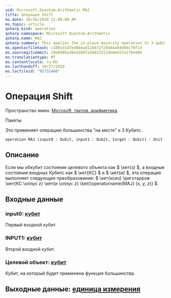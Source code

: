 ```yaml
---
uid: Microsoft.Quantum.Arithmetic.MAJ
title: Операция Shift
ms.date: 10/26/2020 12:00:00 AM
ms.topic: article
qsharp.kind: operation
qsharp.namespace: Microsoft.Quantum.Arithmetic
qsharp.name: MAJ
qsharp.summary: This applies the in-place majority operation to 3 qubits.
ms.openlocfilehash: c1801d1d7ed04ead11b672f24d44a94989cf8f1d
ms.sourcegitcommit: 29e0d88a30e4166fa580132124b0eb57e1f0e986
ms.translationtype: MT
ms.contentlocale: ru-RU
ms.lasthandoff: 10/27/2020
ms.locfileid: "92731448"
---
```

# <a name="maj-operation"></a>Операция Shift

Пространство имен: [Microsoft. тактов. арифметика](xref:Microsoft.Quantum.Arithmetic)

Пакеты [](https://nuget.org/packages/)


Это применяет операцию большинства "на месте" к 3 Кубитс.

```qsharp
operation MAJ (input0 : Qubit, input1 : Qubit, target : Qubit) : Unit
```


## <a name="description"></a>Описание

Если мы обкубит состояние целевого объекта как $ \кет{з} $, а входные состояния входных Кубитс как $ \кет{КС} $ и $ \кет{и} $, эта операция выполняет следующее преобразование: $ \кет{ксиз} \ригхтарров \кет{КС \оплус z} \кет{и \оплус z} \ket{\operatorname{MAJ} (x, y, z)} $.

## <a name="input"></a>Входные данные

### <a name="input0--qubit"></a>input0: [кубит](xref:microsoft.quantum.lang-ref.qubit)

Первый входной кубит.


### <a name="input1--qubit"></a>INPUT1: [кубит](xref:microsoft.quantum.lang-ref.qubit)

Второй входной кубит.


### <a name="target--qubit"></a>Целевой объект: [кубит](xref:microsoft.quantum.lang-ref.qubit)

Кубит, на который будет применена функция большинства.



## <a name="output--unit"></a>Выходные данные: [единица измерения](xref:microsoft.quantum.lang-ref.unit)

